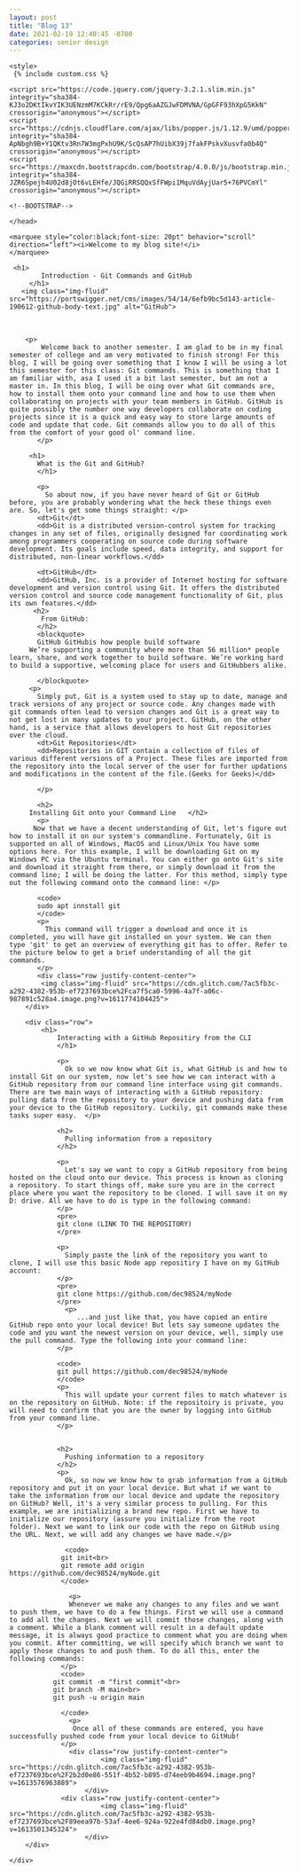 ```yaml
---
layout: post
title: "Blog 13"
date: 2021-02-19 12:40:45 -0700
categories: senior design
---
```


<html>


<head>

    <style>
     {% include custom.css %} 
</style>
 <!--BOOTSTRAP-->
    <link rel="stylesheet" href="https://stackpath.bootstrapcdn.com/bootstrap/4.3.1/css/bootstrap.min.css" integrity="sha384-ggOyR0iXCbMQv3Xipma34MD+dH/1fQ784/j6cY/iJTQUOhcWr7x9JvoRxT2MZw1T" crossorigin="anonymous" />

    <script src="https://code.jquery.com/jquery-3.2.1.slim.min.js" integrity="sha384-KJ3o2DKtIkvYIK3UENzmM7KCkRr/rE9/Qpg6aAZGJwFDMVNA/GpGFF93hXpG5KkN" crossorigin="anonymous"></script>
    <script src="https://cdnjs.cloudflare.com/ajax/libs/popper.js/1.12.9/umd/popper.min.js" integrity="sha384-ApNbgh9B+Y1QKtv3Rn7W3mgPxhU9K/ScQsAP7hUibX39j7fakFPskvXusvfa0b4Q" crossorigin="anonymous"></script>
    <script src="https://maxcdn.bootstrapcdn.com/bootstrap/4.0.0/js/bootstrap.min.js" integrity="sha384-JZR6Spejh4U02d8jOt6vLEHfe/JQGiRRSQQxSfFWpi1MquVdAyjUar5+76PVCmYl" crossorigin="anonymous"></script>

    <!--BOOTSTRAP-->
<title>Blog 13</title>

    
    </head>

<body>
  
    <marquee style="color:black;font-size: 20pt" behavior="scroll" direction="left"><i>Welcome to my blog site!</i>
    </marquee>
    
     <h1>
            Introduction - Git Commands and GitHub 
         </h1>
       <img class="img-fluid" src="https://portswigger.net/cms/images/54/14/6efb9bc5d143-article-190612-github-body-text.jpg" alt="GitHub">
<br>
    <div class="row">

        <p>
            Welcome back to another semester. I am glad to be in my final semester of college and am very motivated to finish strong! For this blog, I will be going over something that I know I will be using a lot this semester for this class: Git commands. This is something that I am familiar with, asa I used it a bit last semester, but am not a master in. In this blog, I will be oing over what Git commands are, how to install them onto your command line and how to use them when collaborating on projects with your team members in GitHub. GitHub is quite possibly the number one way developers collaborate on coding projects since it is a quick and easy way to store large amounts of code and update that code. Git commands allow you to do all of this from the comfort of your good ol' command line.  
           </p>
           
         <h1>
           What is the Git and GitHub?
           </h1>
           
           <p>
             So about now, if you have never heard of Git or GitHub before, you are probably wondering what the heck these things even are. So, let's get some things straight: </p>
           <dt>Git</dt>
           <dd>Git is a distributed version-control system for tracking changes in any set of files, originally designed for coordinating work among programmers cooperating on source code during software development. Its goals include speed, data integrity, and support for distributed, non-linear workflows.</dd>
           
           <dt>GitHub</dt>
           <dd>GitHub, Inc. is a provider of Internet hosting for software development and version control using Git. It offers the distributed version control and source code management functionality of Git, plus its own features.</dd>
          <h2>
            From GitHub: 
           </h2>
           <blockquote>
           GitHub GitHubis how people build software
         We’re supporting a community where more than 56 million* people learn, share, and work together to build software. We’re working hard to build a supportive, welcoming place for users and GitHubbers alike.
         
           </blockquote>
         <p>
           Simply put, Git is a system used to stay up to date, manage and track versions of any project or source code. Any changes made with git commands often lead to version changes and Git is a great way to not get lost in many updates to your project. GitHub, on the other hand, is a service that allows developers to host Git repositories over the cloud.
           <dt>Git Repositories</dt>
           <dd>Repositories in GIT contain a collection of files of various different versions of a Project. These files are imported from the repository into the local server of the user for further updations and modifications in the content of the file.(Geeks for Geeks)</dd>
         
           </p>
           
           <h2>
         Installing Git onto your Command Line   </h2>
           <p>
          Now that we have a decent understanding of Git, let's figure out how to install it on our system's commandline. Fortunately, Git is supported on all of Windows, MacOS and Linux/Unix You have some options here. For this example, I will be downloading Git on my Windows PC via the Ubuntu terminal. You can either go onto Git's site and download it straight from there, or simply download it from the command line; I will be doing the latter. For this method, simply type out the following command onto the command line: </p>
         
           <code>
           sudo apt innstall git
           </code>
           <p>
             This command will trigger a download and once it is completed, you will have git installed on your system. We can then type 'git' to get an overview of everything git has to offer. Refer to the picture below to get a brief understanding of all the git commands.
           </p>
           <div class="row justify-content-center">
            <img class="img-fluid" src="https://cdn.glitch.com/7ac5fb3c-a292-4382-953b-ef7237693bce%2Fca7f5ca0-5996-4a7f-a06c-987891c528a4.image.png?v=1611774104425">
        </div>

        <div class="row">
            <h1>
                Interacting with a GitHub Repositiry from the CLI
                </h1>
                
                <p>
                  Ok so we now know what Git is, what GitHub is and how to install Git on our system, now let's see how we can interact with a GitHub repository from our command line interface using git commands. There are two main ways of interacting with a GitHub repository: pulling data from the repository to your device and pushing data from your device to the GitHub repository. Luckily, git commands make these tasks super easy.  </p>
                
                <h2>
                  Pulling information from a repository 
                </h2>
                
                <p>
                  Let's say we want to copy a GitHub repository from being hosted on the cloud onto our device. This process is known as cloning a repository. To start things off, make sure you are in the correct place where you want the repository to be cloned. I will save it on my D: drive. All we have to do is type in the following command:
                </p>
                <pre>
                git clone (LINK TO THE REPOSITORY)
                </pre>
                
                <p>
                  Simply paste the link of the repository you want to clone, I will use this basic Node app repositiry I have on my GitHub account:
                </p>
                <pre>
                git clone https://github.com/dec98524/myNode
                </pre>
                  <p>
                     ...and just like that, you have copied an entire GitHub repo onto your local device! But lets say someone updates the code and you want the newest version on your device, well, simply use the pull command. Type the following into your command line: 
                </p>
                
                <code>
                git pull https://github.com/dec98524/myNode
                </code>
                <p>
                  This will update your current files to match whatever is on the repository on GitHub. Note: if the repositoiry is private, you will need to confirm that you are the owner by logging into GitHub from your command line.
                </p>
                
                
                <h2>
                  Pushing information to a repository 
                </h2>
                <p>
                  Ok, so now we know how to grab information from a GitHub repository and put it on your local device. But what if we want to take the information from our local device and update the repository on GitHub? Well, it's a very similar process to pulling. For this example, we are initializing a brand new repo. First we have to initialize our repository (assure you initialize from the root folder). Next we want to link our code with the repo on GitHub using the URL. Next, we will add any changes we have made.</p> 
                   
                  <code>
                 git init<br>
                 git remote add origin https://github.com/dec98524/myNode.git   
                 </code>
                 
                   <p>
                   Whenever we make any changes to any files and we want to push them, we have to do a few things. First we will use a command to add all the changes. Next we will commit those changes, along with a comment. While a blank comment will result in a default update message, it is always good practice to comment what you are doing when you commit. After committing, we will specify which branch we want to apply those changes to and push them. To do all this, enter the following commands:     
                 </p>
                 <code>
               git commit -m "first commit"<br> 
               git branch -M main<br>
               git push -u origin main
               
                 </code>
                   <p>
                    Once all of these commands are entered, you have successfully pushed code from your local device to GitHub! 
                 </p>
                   <div class="row justify-content-center">
                           <img class="img-fluid" src="https://cdn.glitch.com/7ac5fb3c-a292-4382-953b-ef7237693bce%2F2b2d0e86-551f-4b52-b895-d74eeb9b4694.image.png?v=1613576963889">
                       </div>
                 <div class="row justify-content-center">
                           <img class="img-fluid" src="https://cdn.glitch.com/7ac5fb3c-a292-4382-953b-ef7237693bce%2F89eea97b-53af-4ee6-924a-922e4fd84db0.image.png?v=1613501345324">
                       </div>
        </div>

    </div>

</body>
</html>
